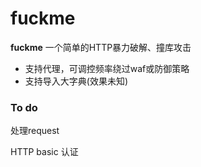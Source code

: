 fuckme
===
**fuckme**  一个简单的HTTP暴力破解、撞库攻击

- 支持代理，可调控频率绕过waf或防御策略
- 支持导入大字典(效果未知)

### To do 
处理request

HTTP basic 认证

